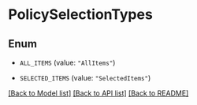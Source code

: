 # PolicySelectionTypes

## Enum


* `ALL_ITEMS` (value: `"AllItems"`)

* `SELECTED_ITEMS` (value: `"SelectedItems"`)


[[Back to Model list]](../README.md#documentation-for-models) [[Back to API list]](../README.md#documentation-for-api-endpoints) [[Back to README]](../README.md)


